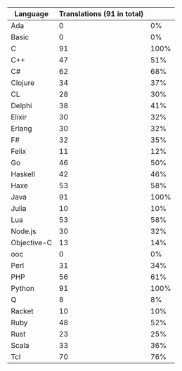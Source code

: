 | Language | Translations (91 in total) ||
|--|--|--|
| Ada |   0 |   0% |
| Basic |   0 |   0% |
| C |  91 | 100% |
| C++ |  47 |  51% |
| C# |  62 |  68% |
| Clojure |  34 |  37% |
| CL |  28 |  30% |
| Delphi |  38 |  41% |
| Elixir |  30 |  32% |
| Erlang |  30 |  32% |
| F# |  32 |  35% |
| Felix |  11 |  12% |
| Go |  46 |  50% |
| Haskell |  42 |  46% |
| Haxe |  53 |  58% |
| Java |  91 | 100% |
| Julia |  10 |  10% |
| Lua |  53 |  58% |
| Node.js |  30 |  32% |
| Objective-C |  13 |  14% |
| ooc |   0 |   0% |
| Perl |  31 |  34% |
| PHP |  56 |  61% |
| Python |  91 | 100% |
| Q |   8 |   8% |
| Racket |  10 |  10% |
| Ruby |  48 |  52% |
| Rust |  23 |  25% |
| Scala |  33 |  36% |
| Tcl |  70 |  76% |
